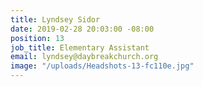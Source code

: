 ```yaml
---
title: Lyndsey Sidor
date: 2019-02-28 20:03:00 -08:00
position: 13
job_title: Elementary Assistant
email: lyndsey@daybreakchurch.org
image: "/uploads/Headshots-13-fc110e.jpg"
---
```


